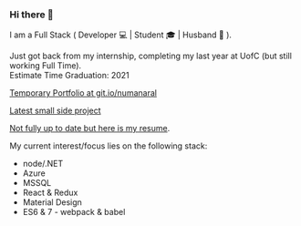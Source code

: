 ### Hi there 👋
I am a Full Stack ( Developer 💻 | Student 🎓 | Husband 💍 ).  
  
Just got back from my internship, completing my last year at UofC (but still working Full Time).  
Estimate Time Graduation: 2021  

[Temporary Portfolio at git.io/numanaral](http://git.io/numanaral)

[Latest small side project](https://numanaral.github.io/chin-scraper)

[Not fully up to date but here is my resume](https://drive.google.com/file/d/1LJnFmgMGGjY0w8M7fK5Ar6jyuPrv9l-v/view?usp=sharing).


My current interest/focus lies on the following stack:
- node/.NET
- Azure
- MSSQL
- React & Redux
- Material Design 
- ES6 & 7 - webpack & babel

<!--
**numanaral/numanaral** is a ✨ _special_ ✨ repository because its `README.md` (this file) appears on your GitHub profile.

Here are some ideas to get you started:

- 🔭 I’m currently working on ...
- 🌱 I’m currently learning ...
- 👯 I’m looking to collaborate on ...
- 🤔 I’m looking for help with ...
- 💬 Ask me about ...
- 📫 How to reach me: ...
- 😄 Pronouns: ...
- ⚡ Fun fact: ...
-->
